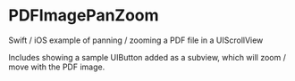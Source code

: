# PDFImagePanZoom

Swift / iOS example of panning / zooming a PDF file in a UIScrollView

Includes showing a sample UIButton added as a subview, which will zoom / move with the PDF image.

